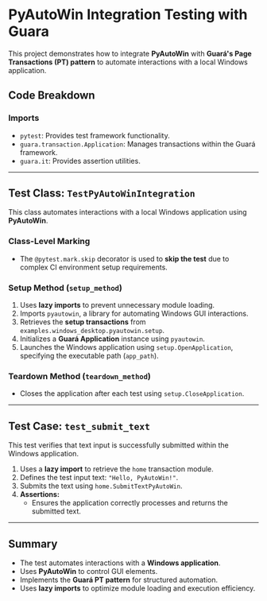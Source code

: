 # PyAutoWin Integration Testing with Guara

This project demonstrates how to integrate **PyAutoWin** with **Guará's Page Transactions (PT) pattern** to automate interactions with a local Windows application.

## Code Breakdown

### **Imports**
- `pytest`: Provides test framework functionality.
- `guara.transaction.Application`: Manages transactions within the Guará framework.
- `guara.it`: Provides assertion utilities.

---

## **Test Class: `TestPyAutoWinIntegration`**
This class automates interactions with a local Windows application using **PyAutoWin**.

### **Class-Level Marking**
- The `@pytest.mark.skip` decorator is used to **skip the test** due to complex CI environment setup requirements.

### **Setup Method (`setup_method`)**
1. Uses **lazy imports** to prevent unnecessary module loading.
2. Imports `pyautowin`, a library for automating Windows GUI interactions.
3. Retrieves the **setup transactions** from `examples.windows_desktop.pyautowin.setup`.
4. Initializes a **Guará Application** instance using `pyautowin`.
5. Launches the Windows application using `setup.OpenApplication`, specifying the executable path (`app_path`).

### **Teardown Method (`teardown_method`)**
- Closes the application after each test using `setup.CloseApplication`.

---

## **Test Case: `test_submit_text`**
This test verifies that text input is successfully submitted within the Windows application.
1. Uses a **lazy import** to retrieve the `home` transaction module.
2. Defines the test input text: `"Hello, PyAutoWin!"`.
3. Submits the text using `home.SubmitTextPyAutoWin`.
4. **Assertions:**
   - Ensures the application correctly processes and returns the submitted text.

---

## **Summary**
- The test automates interactions with a **Windows application**.
- Uses **PyAutoWin** to control GUI elements.
- Implements the **Guará PT pattern** for structured automation.
- Uses **lazy imports** to optimize module loading and execution efficiency.

